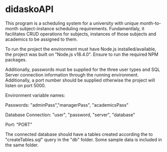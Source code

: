 # didaskoAPI
This program is a scheduling system for a university with unique month-to-month subject-instance scheduling requirements. Fundamentlaly, it facilitates CRUD operations for subjects, instances of those subjects and academics to be assigned to them.

To run the project the environment must have Node.js installed/available, the project was built on "Node.js v18.4.0". Ensure to run the required NPM packages.

Additionally, passwords must be supplied for the three user types and SQL Server connection information through the running environment. Additionally, a port number should be supplied otherwise the project will listen on port 5000.

Environment variable names:

Passwords: "adminPass","managerPass", "academicsPass"

Database Connection: "user", "password, "server", "database"

Port: "PORT"

The connected database should have a tables created according the to "createTables.sql" query in the "db" folder. Some sample data is included in the same folder.